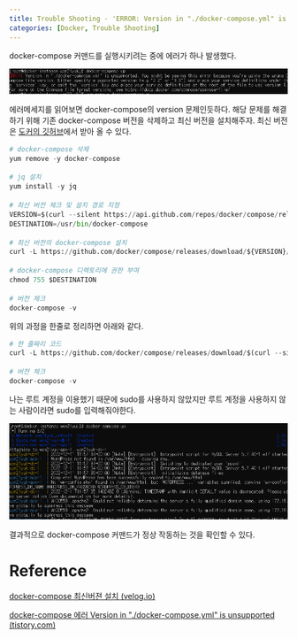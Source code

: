 ```yaml
---
title: Trouble Shooting - 'ERROR: Version in "./docker-compose.yml" is unsupported.'
categories: [Docker, Trouble Shooting]
---
```


docker-compose 커맨드를 실행시키려는 중에 에러가 하나 발생했다.

![docker-tr1-0](/images/docker-tr1-0.png)

에러메세지를 읽어보면 docker-compose의 version 문제인듯하다. 해당 문제를 해결하기 위해 기존 docker-compose 버전을 삭제하고 최신 버전을 설치해주자. 최신 버전은 [도커의 깃허브](https://github.com/docker/compose/releases/)에서 받아 올 수 있다.

```python
# docker-compose 삭제
yum remove -y docker-compose

# jq 설치
yum install -y jq

# 최신 버전 체크 및 설치 경로 지정
VERSION=$(curl --silent https://api.github.com/repos/docker/compose/releases/latest | jq .name -r)
DESTINATION=/usr/bin/docker-compose

# 최신 버전의 docker-compose 설치
curl -L https://github.com/docker/compose/releases/download/${VERSION}/docker-compose-$(uname -s)-$(uname -m) -o $DESTINATION

# docker-compose 디렉토리에 권한 부여
chmod 755 $DESTINATION

# 버전 체크
docker-compose -v
```

위의 과정을 한줄로 정리하면 아래와 같다.

```python
# 한 줄짜리 코드
curl -L https://github.com/docker/compose/releases/download/$(curl --silent https://api.github.com/repos/docker/compose/releases/latest | jq .name -r)/docker-compose-$(uname -s)-$(uname -m) -o /usr/bin/docker-compose && chmod 755 /usr/bin/docker-compose

# 버전 체크
docker-compose -v
```

나는 루트 계정을 이용했기 때문에 sudo를 사용하지 않았지만 루트 계정을 사용하지 않는 사람이라면 sudo를 입력해줘야한다.

![docker-tr1-1](/images/docker-tr1-1.png)

결과적으로 docker-compose 커맨드가 정상 작동하는 것을 확인할 수 있다.

# Reference

[docker-compose 최신버젼 설치 (velog.io)](https://velog.io/@nohsangwoo/docker-compose-%EC%B5%9C%EC%8B%A0%EB%B2%84%EC%A0%BC-%EC%84%A4%EC%B9%98)

[docker-compose 에러 Version in "./docker-compose.yml" is unsupported (tistory.com)](https://bug41.tistory.com/116)
